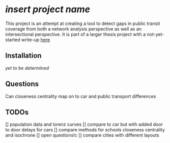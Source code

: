 # *insert project name*
This project is an attempt at creating a tool to detect gaps in public transit coverage from both a network analysis perspective as well as an intersectional perspective.
It is part of a larger thesis project with a not-yet-started write-up [here](https://github.com/Chwiggy/thesis_bachelor)

## Installation
*yet to be determined*

## Questions
Can closeness centrality map on to car and public transport differences


## TODOs
[] population data and lorenz curves
[] compare to car but with added door to door delays for cars
[] compare methods for schools closeness centrality and isochrone
[] open questions!c
[] compare cities with different layouts
